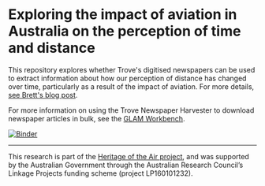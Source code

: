 # Exploring the impact of aviation in Australia on the perception of time and distance

This repository explores whether Trove's digitised newspapers can be used to extract information about how our perception of distance has changed over time, particularly as a result of the impact of aviation. For more details, [see Brett's blog post](https://heritageoftheair.org.au/blog/uncategorized/breaking-the-tyranny-of-distance/).

For more information on using the Trove Newspaper Harvester to download newspaper articles in bulk, see the [GLAM Workbench](https://glam-workbench.net/trove-harvester/).

[![Binder](https://mybinder.org/badge_logo.svg)](https://mybinder.org/v2/gh/HeritageoftheAir/hota-time/master?urlpath=lab)

----

This research is part of the [Heritage of the Air project](https://heritageoftheair.org.au/), and was supported by the Australian Government through the Australian Research Council’s Linkage Projects funding scheme (project LP160101232).
